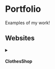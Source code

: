 # Portfolio

Examples of my work!

## Websites
<details>
  <summary><h4>ClothesShop</h4></summary>
  #### Website on different devices
  1. Computer<br><img src="https://github.com/WronaDEV/portfolio/blob/main/assets/clothesshop-comp.png">
  2. Mobile<br><img src="https://github.com/WronaDEV/portfolio/blob/main/assets/clothesshop-mobile.png">

  <summary><h4>GTA 5 Role Play server</h4></summary>
  #### Website on different devices
  1. Computer<br><img src="https://github.com/WronaDEV/portfolio/blob/main/assets/clothesshop-comp.png">
  2. Mobile<br><img src="https://github.com/WronaDEV/portfolio/blob/main/assets/clothesshop-mobile.png">
</details>
